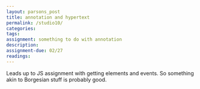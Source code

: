 ```yaml
---  
layout: parsons_post  
title: annotation and hypertext
permalink: /studio10/  
categories:   
tags:  
assignment: something to do with annotation
description: 
assignment-due: 02/27
readings: 
---  
```


Leads up to JS assignment with getting elements and events. So something akin to Borgesian stuff is probably good.

